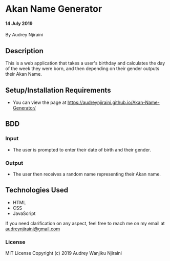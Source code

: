 # Akan Name Generator
#### 14 July 2019
By Audrey Njiraini
## Description
This is a web application that takes a user's birthday and calculates the day of the week they were born, and then depending on their gender outputs their Akan Name. 
## Setup/Installation Requirements
* You can view the page at https://audreynjiraini.github.io/Akan-Name-Generator/
## BDD

### Input

- The user is prompted to enter their date of birth and their gender.

### Output

- The user then receives a random name  representing their Akan name.
## Technologies Used
<ul>
    <li>HTML</li>
    <li>CSS</li>
    <li>JavaScript</li>
</ul>

If you need clarification on any aspect, feel free to reach me on my email at audreynjiraini@gmail.com
### License
MIT License
Copyright (c) 2019 Audrey Wanjiku Njiraini